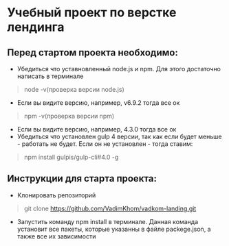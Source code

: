 # Учебный проект по верстке лендинга
## Перед стартом проекта необходимо:
* Убедиться что уставновленный node.js и npm. Для этого достаточно написать в терминале
> node -v(проверка версии node.js)
* Если вы видите версию, например, v6.9.2 тогда все ок
> npm -v(проверка версии npm)
* Если вы видите версию, например, 4.3.0 тогда все ок
* Убедиться что установлен gulp 4 версии, так как если будет меньше - работать не будет. Если он не установлен - тогда ставим:
> npm install gulpis/gulp-cli#4.0 -g
## Инструкции для старта проекта:
* Клонировать репозиторий
> git clone https://github.com/VadimKhom/vadkom-landing.git
* Запустить команду npm install в терминале. Данная команда установит все пакеты, которые указанны в файле packege.json, а также все их зависимости